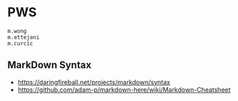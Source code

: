 # PWS

    m.wong
    m.ettejani
    m.curcic
 
## MarkDown Syntax
  - https://daringfireball.net/projects/markdown/syntax
  - https://github.com/adam-p/markdown-here/wiki/Markdown-Cheatsheet
